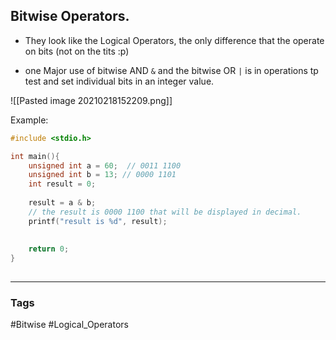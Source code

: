 ## Bitwise Operators.

- They look like the Logical Operators, the only difference that the operate on bits (not on the tits :p)

- one Major use of bitwise AND ```&``` and the bitwise OR ```|```  is in operations tp test and set individual bits in an integer value.  


![[Pasted image 20210218152209.png]]

Example:

```c 
#include <stdio.h>

int main(){
	unsigned int a = 60;  // 0011 1100
	unsigned int b = 13; // 0000 1101
	int result = 0;
	
	result = a & b;
	// the result is 0000 1100 that will be displayed in decimal. 
	printf("result is %d", result);
	
	
	return 0;
}
	
```

---
### Tags 
#Bitwise 
#Logical_Operators